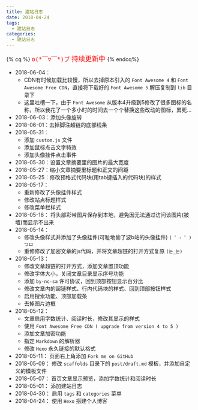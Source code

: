 ```yaml
---
title: 建站日志
date: 2018-04-24
tags:
  - 建站日志
categories:
  - 建站日志
---
```

{% cq %}
<font color="red" size="4px">`o(*￣▽￣*)ブ` 持续更新中 </font><i class="fa fa-refresh fa-lg fa-spin"></i>
{% endcq%}
* 2018-06-04：
	* CDN有时候加载比较慢，所以去掉原本引入的 `Font Awesome 4` 和 `Font Awesome Free CDN`，直接将下载好的 `Font Awesome 5` 解压复制到 `lib` 目录下
	* 这里吐槽一下，由于 `Font Awesome` 从版本4升级到5修改了很多图标的名称，所以我花了一个多小时的时间去一个个替换这些改动的图标，累死...
* 2018-06-03：添加头像旋转
* 2018-06-01：去掉脚注超链的底部线条
* 2018-05-31：
	* 添加 `custom.js` 文件
	* 添加鼠标点击文字特效
	* 添加头像挂件点击事件
* 2018-05-30：设置文章摘要里的图片的最大宽度
* 2018-05-27：缩小文章摘要里标题和正文的间距
* 2018-05-25：修改预格式代码块(用tab键插入的代码块)的样式
* 2018-05-17： 
	* 重新修改了头像挂件样式
	* 修改站点标题样式
	* 修改菜单栏样式
* 2018-05-16： 将头部彩带图片保存到本地，避免因无法通过访问该图片(被墙)而显示不出来
* 2018-05-14：
	* 修改头像样式并添加了头像挂件(可耻地偷了波b站的头像挂件) `( ゜- ゜)つロ`
	* 重修修改了加密文章的js代码，并将文章超链的打开方式复原 `(눈_눈)`
* 2018-05-13：
	* 修改文章超链的打开方式，添加文章置顶功能
	* 修改字体大小，关闭文章目录显示序号功能
	* 添加 `by-nc-sa` 许可协议，回到顶部按钮显示百分比
	* 修改文章内的超链样式、行内代码块的样式、回到顶部按钮样式
	* 启用搜索功能、顶部加载条
	* 去掉图片边框
* 2018-05-12：
	* 文章启用字数统计、阅读时长，修改其显示的样式
	* 使用 `Font Awesome Free CDN ( upgrade from version 4 to 5 )`
	* 添加文章加密功能
	* 指定 `Markdown` 的解析器
	* 修改 `Hexo` 永久链接的默认格式
* 2018-05-11： 页面右上角添加 `Fork me on GitHub`
* 2018-05-09： 修改 `scaffolds` 目录下的 `post/draft.md` 模板，并添加自定义的模板文件
* 2018-05-07： 首页文章显示预览，添加字数统计和阅读时长
* 2018-05-01： 添加建站日志
* 2018-04-30： 启用 `tags` 和 `categories` 菜单
* 2018-04-24： 使用 `Hexo` 搭建个人博客